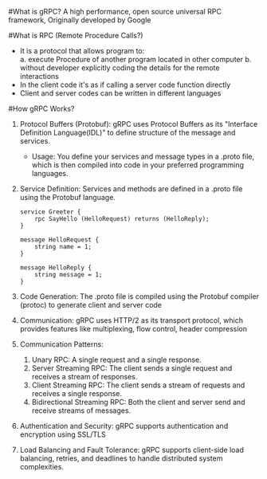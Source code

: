 #What is gRPC?
A high performance, open source universal RPC framework,
Originally developed by Google

#What is RPC (Remote Procedure Calls?)
- It is a protocol that allows program to:  
    a. execute Procedure of another program located in other computer
    b. without developer explicitly coding the details for the remote interactions
- In the client code it's as if calling a server code function directly
- Client and server codes can be written in different languages 

#How gRPC Works?

1. Protocol Buffers (Protobuf): gRPC uses Protocol Buffers as its "Interface Definition Language(IDL)"
    to define structure of the message and services.
    - Usage: You define your services and message types in a .proto file, which is then compiled into code
    in your preferred programming languages.

2. Service Definition:
    Services and methods are defined in a .proto file using the Protobuf language.
    ```
    service Greeter {
        rpc SayHello (HelloRequest) returns (HelloReply);
    }

    message HelloRequest {
        string name = 1;
    }

    message HelloReply {
        string message = 1;
    }
    ```

3. Code Generation:
    The .proto file is compiled using the Protobuf compiler (protoc) to generate client and server code

4. Communication:
    gRPC uses HTTP/2 as its transport protocol, which provides features like multiplexing, flow control, header compression

5. Communication Patterns:
    1. Unary RPC: A single request and a single response. 
    2. Server Streaming RPC: The client sends a single request and receives a stream of responses.
    3. Client Streaming RPC: The client sends a stream of requests and receives a single response.
    4. Bidirectional Streaming RPC: Both the client and server send and receive streams of messages.

6. Authentication and Security:
    gRPC supports authentication and encryption using SSL/TLS

7. Load Balancing and Fault Tolerance:
    gRPC supports client-side load balancing, retries, and deadlines to handle distributed system complexities.